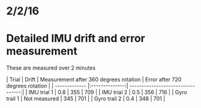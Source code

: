 # 2/2/16
# Detailed IMU drift and error measurement
These are measured over 2 minutes

| Trial         | Drift          | Measurement after 360 degrees rotation  | Error after 720 degrees rotation  |
| ------------- |:--------------:| ---------------------------------:|
| IMU trial 1   | 0.8            | 355                               | 709        |
| IMU trial 2   | 0.5            | 356                               | 716        |
| Gyro trail 1  | Not measured   | 345                               | 701        |
| Gyro trail 2  | 0.4            | 348                               | 701        |